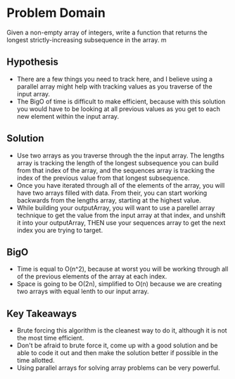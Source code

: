 # Problem Domain
Given a non-empty array of integers, write a function that returns the longest strictly-increasing subsequence in the array. m

## Hypothesis
- There are a few things you need to track here, and I believe using a parallel array might help with tracking values as you traverse of the input array. 
- The BigO of time is difficult to make efficient, because with this solution you would have to be looking at all previous values as you get to each new element within the input array.

## Solution
- Use two arrays as you traverse through the the input array. The lengths array is tracking the length of the longest subsequence you can build from that index of the array, and the sequences array is tracking the index of the previous value from that longest subsequence. 
- Once you have iterated through all of the elements of the array, you will have two arrays filled with data. From their, you can start working backwards from the lengths array, starting at the highest value. 
- While building your outputArray, you will want to use a parellel array technique to get the value from the input array at that index, and unshift it into your outputArray, THEN use your sequences array to get the next index you are trying to target.

## BigO
- Time is equal to O(n^2), because at worst you will be working through all of the previous elements of the array at each index. 
- Space is going to be O(2n), simplified to O(n) because we are creating two arrays with equal lenth to our input array.

## Key Takeaways
- Brute forcing this algorithm is the cleanest way to do it, although it is not the most time efficient. 
- Don't be afraid to brute force it, come up with a good solution and be able to code it out and then make the solution better if possible in the time allotted. 
- Using parallel arrays for solving array problems can be very powerful. 